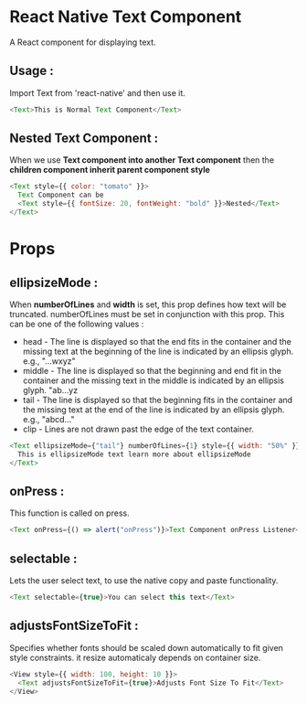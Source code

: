 # React Native Text Component

A React component for displaying text.

## Usage :

Import Text from 'react-native' and then use it.

```js
<Text>This is Normal Text Component</Text>
```

## Nested Text Component :

When we use <b>Text component into another Text component</b> then the <b>children component inherit parent component style</b>

```js
<Text style={{ color: "tomato" }}>
  Text Component can be 
  <Text style={{ fontSize: 20, fontWeight: "bold" }}>Nested</Text>
</Text>
```

# Props

## ellipsizeMode :

When <b>numberOfLines</b> and <b>width</b> is set, this prop defines how text will be truncated. numberOfLines must be set in conjunction with this prop.
This can be one of the following values :

- head - The line is displayed so that the end fits in the container and the missing text at the beginning of the line is indicated by an ellipsis glyph. e.g., "...wxyz"
- middle - The line is displayed so that the beginning and end fit in the container and the missing text in the middle is indicated by an ellipsis glyph. "ab...yz
- tail - The line is displayed so that the beginning fits in the container and the missing text at the end of the line is indicated by an ellipsis glyph. e.g., "abcd..."
- clip - Lines are not drawn past the edge of the text container.

```js
<Text ellipsizeMode={"tail"} numberOfLines={1} style={{ width: "50%" }}>
  This is ellipsizeMode text learn more about ellipsizeMode
</Text>
```

## onPress :

This function is called on press.

```js
<Text onPress={() => alert("onPress")}>Text Component onPress Listener</Text>
```

## selectable :

Lets the user select text, to use the native copy and paste functionality.

```js
<Text selectable={true}>You can select this text</Text>
```

## adjustsFontSizeToFit :

Specifies whether fonts should be scaled down automatically to fit given style constraints. it resize automaticaly depends on container size.

```js
<View style={{ width: 100, height: 10 }}>
  <Text adjustsFontSizeToFit={true}>Adjusts Font Size To Fit</Text>
</View>
```

